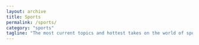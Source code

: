 ```yaml
---
layout: archive
title: Sports
permalink: /sports/
category: "sports"
tagline: "The most current topics and hottest takes on the world of sports"
---
```

